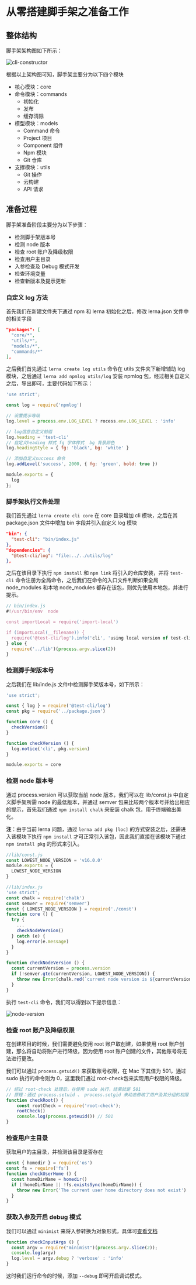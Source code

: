 # 从零搭建脚手架之准备工作

## 整体结构

脚手架架构图如下所示：

![cli-constructor](/scaffold/cli-constructor.png)

根据以上架构图可知，脚手架主要分为以下四个模块

- 核心模块：core
- 命令模块：commands
  - 初始化
  - 发布
  - 缓存清除
- 模型模块：models
  - Command 命令
  - Project 项目
  - Component 组件
  - Npm 模块
  - Git 仓库
- 支撑模块：utils
  - Git 操作
  - 云构建
  - API 请求

## 准备过程

脚手架准备阶段主要分为以下步骤：

- 检测脚手架版本号
- 检测 node 版本
- 检查 root 账户及降级权限
- 检查用户主目录
- 入参检查及 Debug 模式开发
- 检查环境变量
- 检查新版本及提示更新

### 自定义 log 方法

首先我们在新建文件夹下通过 npm 和 lerna 初始化之后，修改 lerna.json 文件中的相关字段

```json
"packages": [
  "core/*",
  "utils/*",
  "models/*",
  "commands/*"
],
```

之后我们首先通过 `lerna create log utils` 命令在 utils 文件夹下新增辅助 log 模块，之后通过 `lerna add npmlog utils/log` 安装 npmlog 包，经过相关自定义之后，导出即可，主要代码如下所示：

```js
'use strict';

const log = require('npmlog')

// 设置提示等级
log.level = process.env.LOG_LEVEL ? rocess.env.LOG_LEVEL : 'info'

// log信息自定义前缀
log.heading = 'test-cli'
// 自定义heading 样式 fg 字体样式  bg 背景颜色
log.headingStyle = { fg: 'black', bg: 'white' }

// 添加自定义success 命令
log.addLevel('success', 2000, { fg: 'green', bold: true })

module.exports = {
  log
};
```

### 脚手架执行文件处理

我们首先通过 `lerna create cli core` 在 core 目录增加 cli 模块，之后在其 package.json 文件中增加 bin 字段并引入自定义 log 模块

```json
"bin": {
  "test-cli": "bin/index.js"
},
"dependencies": {
  "@test-cli/log": "file:../../utils/log"
},
```

之后在该目录下执行 `npm install` 和 `npm link` 将引入的仓库安装，并将 `test-cli` 命令注册为全局命令，之后我们在命令的入口文件判断如果全局 node_modules 和本地 node_modules 都存在该包，则优先使用本地包，并进行提示。

```js
// bin/index.js
#!/usr/bin/env  node

const importLocal = require('import-local')

if (importLocal(__filename)) {
  require('@test-cli/log').info('cli', 'using local version of test-cli')
} else {
  require('../lib')(process.argv.slice(2))
}
```

### 检测脚手架版本号

之后我们在 lib/inde.js 文件中检测脚手架版本号，如下所示：

```js
'use strict';

const { log } = require('@test-cli/log')
const pkg = require('../package.json')

function core () {
  checkVersion()
}

function checkVersion () {
  log.notice('cli', pkg.version)
}

module.exports = core
```

### 检测 node 版本号

通过 process.version 可以获取当前 node 版本，我们可以在 lib/const.js 中自定义脚手架所需 node 的最低版本，并通过 semver 包来比较两个版本号并给出相应的提示，首先我们通过 `npm install chalk` 来安装 chalk 包，用于终端输出美化。

**注**：由于当前 lerna 问题，通过 `lerna add pkg [loc]` 的方式安装之后，还需进入该模块下执行 `npm install` 才可正常引入该包，因此我们直接在该模块下通过 `npm install pkg` 的形式来引入。

```js
//lib/const.js
const LOWEST_NODE_VERSION = 'v16.0.0'
module.exports = {
  LOWEST_NODE_VERSION
}

//lib/index.js
'use strict';
const chalk = require('chalk')
const semver = require('semver')
const { LOWEST_NODE_VERSION } = require('./const')
function core () {
  try {
    ...
    checkNodeVersion()
  } catch (e) {
    log.error(e.message)
  } 
}

function checkNodeVersion () {
  const currentVersion = process.version
  if (!semver.gte(currentVersion, LOWEST_NODE_VERSION)) {
    throw new Error(chalk.red(`current node version is ${currentVersion}, the lowest required node version is ${LOWEST_NODE_VERSION}, please ungrade node`))
  }
}
```

执行 `test-cli` 命令，我们可以得到以下提示信息：

![node-version](/scaffold/node-version.png)

### 检查 root 账户及降级权限

在创建项目的时候，我们需要避免使用 root 账户取创建，如果使用 root 账户创建，那么将自动将账户进行降级，因为使用 root 账户创建的文件，其他账号将无法进行更改。

我们可以通过 `process.getuid()` 来获取账号权限，在 Mac 下其值为 501，通过 sudo 执行的命令则为 0，这里我们通过 root-check包来实现用户权限的降级。

```js
// 经过 root-check 处理后，在使用 sudo 执行，结果就是 501
// 原理：通过 process.setuid 、 process.setgid 来动态修改了用户及其分组的权限
function checkRoot() {
    const rootCheck = require('root-check');
    rootCheck()
    console.log(process.geteuid()) // 501
}
```

### 检查用户主目录

获取用户的主目录，并检测该目录是否存在

```js
const { homedir } = require('os')
const fs = require('fs')
function checkUserHome () {
  const homeDirName = homedir()
  if (!homeDirName || !fs.existsSync(homeDirName)) {
    throw new Error('The current user home directory does not exist')
  }
}
```

### 获取入参及开启 debug 模式

我们可以通过 `minimist` 来将入参转换为对象形式，具体可[查看文档](https://www.npmjs.com/package/minimist)

```js
function checkInputArgs () {
  const argv = require("minimist")(process.argv.slice(2));
  console.log(argv)
  log.level = argv.debug ? 'verbose' : 'info'
}
```

这时我们运行命令的时候，添加 `--debug`  即可开启调试模式。
